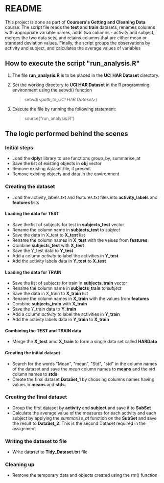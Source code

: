 # README
This project is done as part of **Coursera's Getting and Cleaning Data** course. The script file reads the **test** and **train** datasets, renames columns with appropriate variable names, adds two columns - activity and subject, merges the two data sets, and retains columns that are either mean or standard deviation values. Finally, the script groups the observations by activity and subject, and calculates the average values of variables 

## How to execute the script "run_analysis.R"

1. The file **run_analysis.R** is to be placed in the **UCI HAR Dataset** directory.
2. Set the working directory to **UCI HAR Dataset** in the R programming environment using the setwd() function

    > setwd(<*path_to_UCI HAR Dataset*>)
    
3. Execute the file by running the following statement:

    > source("run_analysis.R")

    
## The logic performed behind the scenes

### Initial steps
- Load the **dplyr** library to use functions group_by, summarise_at
- Save the list of existing objects in **obj** vector
- Remove existing dataset file, if present
- Remove existing objects and data in the environment

### Creating the dataset
- Load the activity_labels.txt and features.txt files into **activity_labels** and **features** lists

#### Loading the data for TEST
- Save the list of subjects for test in **subjects_test** vector
- Rename the column name in **subjects_test** to *subject*
- Save the data in X_test to **X_test** list
- Rename the column names in **X_test** with the values from **features**
- Combine **subjects_test** with **X_test**
- Save the Y_test data to **Y_test**
- Add a column *activity* to label the activities in **Y_test**
- Add the activity labels data in **Y_test** to **X_test**

#### Loading the data for TRAIN
- Save the list of subjects for train in **subjects_train** vector
- Rename the column name in **subjects_train** to *subject*
- Save the data in X_train to **X_train** list
- Rename the column names in **X_train** with the values from **features**
- Combine **subjects_train** with **X_train**
- Save the Y_train data to **Y_train**
- Add a column *activity* to label the activities in **Y_train**
- Add the activity labels data in **Y_train** to **X_train**

#### Combining the TEST and TRAIN data
- Merge the **X_test** amd **X_train** to form a single data set called **HARData**

#### Creating the initial dataset
- Search for the words "Mean", "mean", "Std", "std" in the column names of the dataset and save the *mean* column names to **means** and the *std* column names to **stds**
- Create the final dataset **DataSet_1** by choosing columns names having values in **means** and **stds**.

### Creating the final dataset
- Group the first dataset by **activity** and **subject** and save it to **SubSet**
- Calculate the average value of the measures for each activity and each subject by applying the *summarise_at* function on the **SubSet** and save the result to **DataSet_2**. This is the second Dataset required in the assignment

### Writing the dataset to file
- Write dataset to **Tidy_Dataset.txt** file

### Cleaning up
- Remove the temporary data and objects created using the rm() function


